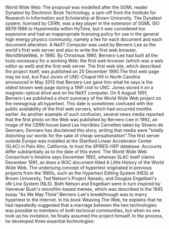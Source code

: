 World Wide Web: The proposal was modelled after the SGML reader Dynatext by Electronic Book Technology, a spin-off from the Institute for Research in Information and Scholarship at Brown University. The Dynatext system, licensed by CERN, was a key player in the extension of SGML ISO 8879:1986 to Hypermedia within HyTime, but it was considered too expensive and had an inappropriate licensing policy for use in the general high energy physics community, namely a fee for each document and each document alteration. A NeXT Computer was used by Berners-Lee as the world's first web server and also to write the first web browser, WorldWideWeb, in 1990. By Christmas 1990, Berners-Lee had built all the tools necessary for a working Web: the first web browser (which was a web editor as well) and the first web server. The first web site, which described the project itself, was published on 20 December 1990.The first web page may be lost, but Paul Jones of UNC-Chapel Hill in North Carolina announced in May 2013 that Berners-Lee gave him what he says is the oldest known web page during a 1991 visit to UNC. Jones stored it on a magneto-optical drive and on his NeXT computer. On 6 August 1991, Berners-Lee published a short summary of the World Wide Web project on the newsgroup alt.hypertext. This date is sometimes confused with the public availability of the first web servers, which had occurred months earlier. As another example of such confusion, several news media reported that the first photo on the Web was published by Berners-Lee in 1992, an image of the CERN house band Les Horribles Cernettes taken by Silvano de Gennaro; Gennaro has disclaimed this story, writing that media were "totally distorting our words for the sake of cheap sensationalism".The first server outside Europe was installed at the Stanford Linear Accelerator Center (SLAC) in Palo Alto, California, to host the SPIRES-HEP database. Accounts differ substantially as to the date of this event. The World Wide Web Consortium's timeline says December 1992, whereas SLAC itself claims December 1991, as does a W3C document titled A Little History of the World Wide Web. The underlying concept of hypertext originated in previous projects from the 1960s, such as the Hypertext Editing System (HES) at Brown University, Ted Nelson's Project Xanadu, and Douglas Engelbart's oN-Line System (NLS). Both Nelson and Engelbart were in turn inspired by Vannevar Bush's microfilm-based memex, which was described in the 1945 essay "As We May Think".Berners-Lee's breakthrough was to marry hypertext to the Internet. In his book Weaving The Web, he explains that he had repeatedly suggested that a marriage between the two technologies was possible to members of both technical communities, but when no one took up his invitation, he finally assumed the project himself. In the process, he developed three essential technologies:
